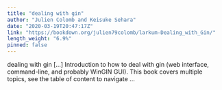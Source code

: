 ```yaml
---
title: "dealing with gin"
author: "Julien Colomb and Keisuke Sehara"
date: "2020-03-19T20:47:17Z"
link: "https://bookdown.org/julien79colomb/larkum-Dealing_with_Gin/"
length_weight: "6.9%"
pinned: false
---
```


dealing with gin [...] Introduction to how to deal with gin (web interface, command-line, and probably WinGIN GUI). This book covers multiple topics, see the table of content to navigate ...
